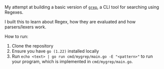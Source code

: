 My attempt at building a basic version of [`grep`](https://en.wikipedia.org/wiki/Grep), a CLI tool for searching using Regexes.

I built this to learn about Regex, how they are evaluated and how parsers/lexers work.

How to run:

1. Clone the repository
2. Ensure you have `go (1.22)` installed locally
3. Run `echo <text> | go run cmd/mygrep/main.go -E "<pattern>"` to run your program, which is implemented in
   `cmd/mygrep/main.go`.
